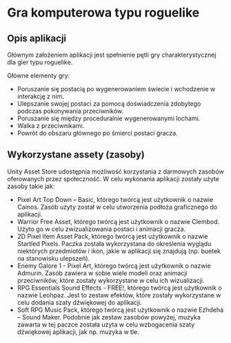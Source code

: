 # Gra komputerowa typu roguelike


## Opis aplikacji
Głównym założeniem aplikacji jest spełnienie pętli gry charakterystycznej dla gier typu roguelike.

Główne elementy gry:
* Poruszanie się postacią po wygenerowaniem świecie i wchodzenie w interakcję z nim.
* Ulepszanie swojej postaci za pomocą doświadczenia zdobytego podczas pokonywania przeciwników.
* Poruszanie się między proceduralnie wygenerowanymi lochami.
* Walka z przeciwnikami.
* Powrót do obszaru głównego po śmierci postaci gracza.


## Wykorzystane assety (zasoby)
Unity Asset Store udostępnia możliwość korzystania z darmowych zasobów oferowanych przez społeczność. 
W celu wykonania aplikacji zostały użyte zasoby takie jak:
* Pixel Art Top Down – Basic, którego twórcą jest użytkownik o nazwie Cainos. Zasób użyty został w celu utworzenia podłoża graficznego do aplikacji.
* Warrior Free Asset, którego twórcą jest użytkownik o nazwie Clembod. Użyto go w celu zwizualizowania postaci i animacji gracza.
* 2D Pixel Item Asset Pack, którego twórcą jest użytkownik o nazwie Startled Pixels. Paczka została wykorzystana do określenia wyglądu niektórych przedmiotów i ikon, jakie w aplikacji się znajdują (np. buetek na stanowisku ulepszeń).
* Enemy Galore 1 - Pixel Art, którego twórcą jest użytkownik o nazwie Admurin. Zasób zawiera w sobie wiele modeli oraz animacji przeciwników, które zostały wykorzystane w celu ich wizualizacji.
* RPG Essentials Sound Effects - FREE!, którego twórcą jest użytkownik o nazwie Leohpaz. Jest to zestaw efektów, które zostały wykorzystane w celu dodania szaty dźwiękowej do aplikacji.
* Soft RPG Music Pack, którego twórcą jest użytkownik o nazwie Ezhdeha – Sound Maker. Podobnie jak zestaw zasobów powyżej, muzyka zawarta w tej paczce została użyta w celu wzbogacenia szaty dźwiękowej aplikacji, jak np. muzyka w tle. 
